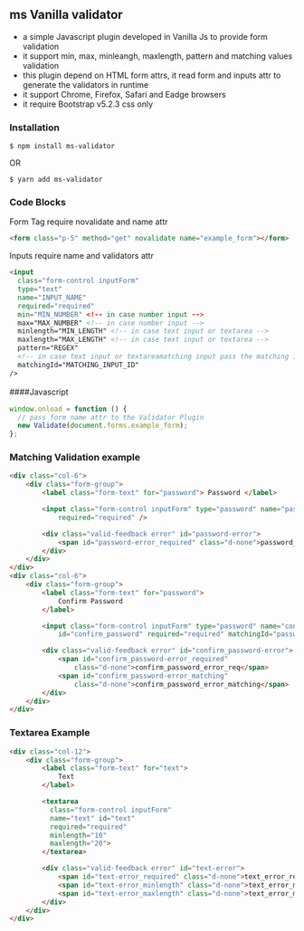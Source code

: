 ## ms Vanilla validator
 

- a simple Javascript plugin developed in Vanilla Js to provide form validation
- it support min, max, minleangh, maxlength, pattern and matching values validation
- this plugin depend on HTML form attrs, it read form and inputs attr to generate the validators in runtime
- it support Chrome, Firefox, Safari and Eadge browsers
- it require Bootstrap  v5.2.3 css only 

### Installation

`$ npm install ms-validator`

OR

`$ yarn add ms-validator`

### Code Blocks

Form Tag require novalidate and name attr

```html
<form class="p-5" method="get" novalidate name="example_form"></form>
```

Inputs require name and validators attr
```html
<input 
  class="form-control inputForm" 
  type="text" 
  name="INPUT_NAME" 
  required="required"
  min="MIN_NUMBER" <!-- in case number input -->
  max="MAX_NUMBER" <!-- in case number input -->
  minlength="MIN_LENGTH" <!-- in case text input or textarea -->
  maxlength="MAX_LENGTH" <!-- in case text input or textarea -->
  pattern="REGEX" 
  <!-- in case text input or textareamatching input pass the matching input id  -->
  matchingId="MATCHING_INPUT_ID"  
/>
```

####Javascript　

```javascript
window.onload = function () {
  // pass form name attr to the Validator Plugin
  new Validate(document.forms.example_form);
};
```

### Matching Validation example

```html
<div class="col-6">
    <div class="form-group">
        <label class="form-text" for="password"> Password </label>

        <input class="form-control inputForm" type="password" name="password" id="password"
            required="required" />

        <div class="valid-feedback error" id="password-error">
            <span id="password-error_required" class="d-none">password_error_req</span>
        </div>
    </div>
</div>
<div class="col-6">
    <div class="form-group">
        <label class="form-text" for="password">
            Confirm Password
        </label>

        <input class="form-control inputForm" type="password" name="confirm_password"
            id="confirm_password" required="required" matchingId="password" />

        <div class="valid-feedback error" id="confirm_password-error">
            <span id="confirm_password-error_required"
                class="d-none">confirm_password_error_req</span>
            <span id="confirm_password-error_matching"
                class="d-none">confirm_password_error_matching</span>
        </div>
    </div>
</div>
```

### Textarea Example
```html
<div class="col-12">
    <div class="form-group">
        <label class="form-text" for="text">
            Text
        </label>

        <textarea 
          class="form-control inputForm"  
          name="text" id="text"   
          required="required" 
          minlength="10"  
          maxlength="20"> 
        </textarea>

        <div class="valid-feedback error" id="text-error">
            <span id="text-error_required" class="d-none">text_error_req</span>
            <span id="text-error_minlength" class="d-none">text_error_minlength</span>
            <span id="text-error_maxlength" class="d-none">text_error_maxlength</span>
        </div>
    </div>
</div>
```
